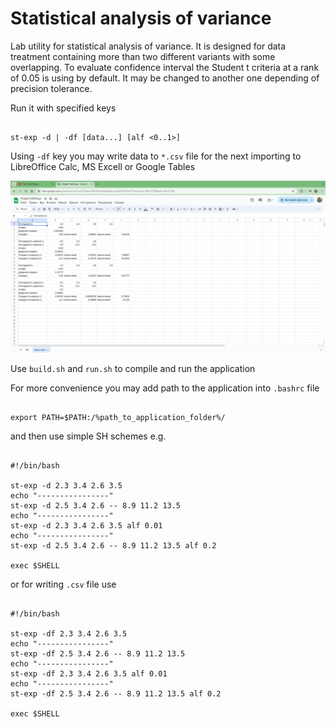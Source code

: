 # Statistical analysis of variance

Lab utility for statistical analysis of variance. It is designed for data treatment containing more than two different variants with some overlapping. To evaluate confidence interval the Student t criteria at a rank of 0.05 is using by default. It may be changed to another one depending of precision tolerance.

Run it with specified keys

```

st-exp -d | -df [data...] [alf <0..1>]

```

Using `-df` key you may write data to `*.csv` file for the next importing to LibreOffice Calc, MS Excell or Google Tables

![Google table data import](/img/screen.png)

Use `build.sh` and `run.sh` to compile and run the application

For more convenience you may add path to the application into `.bashrc` file

```

export PATH=$PATH:/%path_to_application_folder%/

```

and then use simple SH schemes e.g.

```SH

#!/bin/bash

st-exp -d 2.3 3.4 2.6 3.5
echo "----------------"
st-exp -d 2.5 3.4 2.6 -- 8.9 11.2 13.5
echo "----------------"
st-exp -d 2.3 3.4 2.6 3.5 alf 0.01
echo "----------------"
st-exp -d 2.5 3.4 2.6 -- 8.9 11.2 13.5 alf 0.2

exec $SHELL

```

or for writing `.csv` file use

```SH

#!/bin/bash

st-exp -df 2.3 3.4 2.6 3.5
echo "----------------"
st-exp -df 2.5 3.4 2.6 -- 8.9 11.2 13.5
echo "----------------"
st-exp -df 2.3 3.4 2.6 3.5 alf 0.01
echo "----------------"
st-exp -df 2.5 3.4 2.6 -- 8.9 11.2 13.5 alf 0.2

exec $SHELL

```
